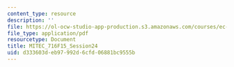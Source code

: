 ```yaml
---
content_type: resource
description: ''
file: https://ol-ocw-studio-app-production.s3.amazonaws.com/courses/ec-716-d-lab-waste-fall-2015/d333603deb97992d6cfd06881bc9555b_MITEC_716F15_Session24.pdf
file_type: application/pdf
resourcetype: Document
title: MITEC_716F15_Session24
uid: d333603d-eb97-992d-6cfd-06881bc9555b
---
```

